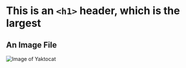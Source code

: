 # This is an `<h1>` header, which is the largest

## An Image File
![Image of Yaktocat](https://octodex.github.com/images/yaktocat.png)
